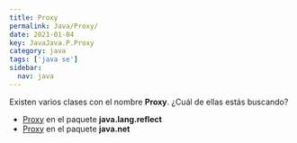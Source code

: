 ```yaml
---
title: Proxy
permalink: Java/Proxy/
date: 2021-01-04
key: JavaJava.P.Proxy
category: java
tags: ['java se']
sidebar: 
  nav: java
---
```


Existen varios clases con el nombre **Proxy**. ¿Cuál de ellas estás buscando?
<ul>
<li><a href="/Java/Proxy-java-lang-reflect/">Proxy</a> en el paquete <strong>java.lang.reflect</strong></li>
<li><a href="/Java/Proxy-java-net/">Proxy</a> en el paquete <strong>java.net</strong></li>
<ul>
